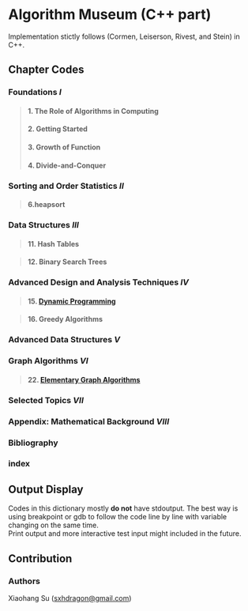 # Algorithm Museum (C++ part)

Implementation stictly follows <Introduction to Algorithms> (Cormen, Leiserson, Rivest, and Stein) in C++.

## Chapter Codes

### Foundations *I*

> #### 1. The Role of Algorithms in Computing
> #### 2. Getting Started
> #### 3. Growth of Function
> #### 4. Divide-and-Conquer

### Sorting and Order Statistics *II*

> #### 6.heapsort

### Data Structures *III*

> #### 11. Hash Tables

> #### 12. Binary Search Trees

### Advanced Design and  Analysis Techniques *IV*

> #### 15. [Dynamic Programming](https://github.com/gcallah/algorithms/tree/master/c%2B%2B/DynamicProgramming)

> #### 16. Greedy Algorithms

### Advanced Data Structures *V*

### Graph Algorithms *VI*

> #### 22. [Elementary Graph Algorithms](https://github.com/gcallah/algorithms/tree/master/c%2B%2B/Graph)

### Selected Topics *VII*

### Appendix: Mathematical Background *VIII*

### Bibliography

### index






## Output Display
Codes in this dictionary mostly **do not** have stdoutput. The best way is using breakpoint or gdb to follow the code line by line with variable changing on the same time.
</br>
Print output and more interactive test input might included in the future.




## Contribution

### Authors
Xiaohang Su (sxhdragon@gmail.com)